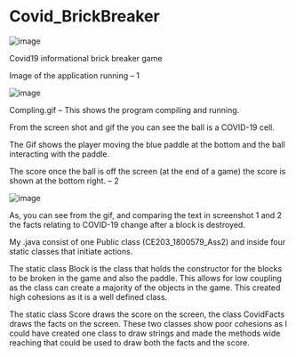 # Covid_BrickBreaker

![image](https://user-images.githubusercontent.com/25754048/142043039-057bd648-ae95-4f0b-a5d9-fee92f1091a5.png)


Covid19 informational brick breaker game

Image of the application running – 1

![image](https://user-images.githubusercontent.com/25754048/142042679-9c88ff3c-2999-4711-bf2b-5dbfaf3ae39a.png)

Compling.gif – This shows the program compiling and running. 

From the screen shot and gif the you can see the ball is a COVID-19 cell. 

The Gif shows the player moving the blue paddle at the bottom and the ball interacting with the paddle. 

The score once the ball is off the screen (at the end of a game) the score is shown at the bottom right. – 2

![image](https://user-images.githubusercontent.com/25754048/142042907-b9dc74eb-801b-437e-a789-421891207dbc.png)

As, you can see from the gif, and comparing the text in screenshot 1 and 2 the facts relating to COVID-19 change after a block is destroyed. 

My .java consist of one Public class (CE203_1800579_Ass2) and inside four static classes that initiate actions. 

The static class Block is the class that holds the constructor for the blocks to be broken in the game and also the paddle. This allows for low coupling as the class can create a majority of the objects in the game. This created high cohesions as it is a well defined class.

The static class Score draws the score on the screen, the class CovidFacts draws the facts on the screen. These two classes show poor cohesions as I could have created one class to draw strings and made the methods wide reaching that could be used to draw both the facts and the score. 

